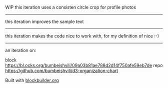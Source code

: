 WIP this iteration uses a consisten circle crop for profile photos

---

this iteration improves the sample text

---

this iteration makes the code nice to work with, for my definition of nice :-)

---

an iteration on:

block https://bl.ocks.org/bumbeishvili/09a03b81ae788d2d14f750afe59eb7de
repo https://github.com/bumbeishvili/d3-organization-chart

Built with [blockbuilder.org](http://blockbuilder.org)
